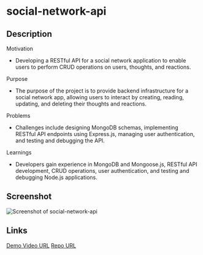 # social-network-api

## Description
Motivation
- Developing a RESTful API for a social network application to enable users to perform CRUD operations on users, thoughts, and reactions.

Purpose
- The purpose of the project is to provide backend infrastructure for a social network app, allowing users to interact by creating, reading, updating, and deleting their thoughts and reactions.

Problems
- Challenges include designing MongoDB schemas, implementing RESTful API endpoints using Express.js, managing user authentication, and testing and debugging the API.

Learnings
- Developers gain experience in MongoDB and Mongoose.js, RESTful API development, CRUD operations, user authentication, and testing and debugging Node.js applications.


## Screenshot
![Screenshot of social-network-api](./images/social-network-api.png)


## Links
[Demo Video URL]()
[Repo URL](https://github.com/XtianHope/social-network-api.git)